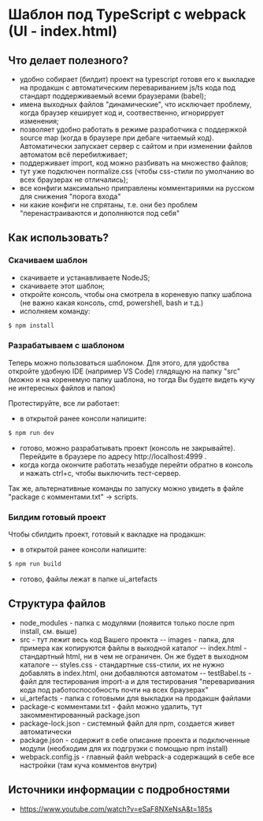 # Шаблон под TypeScript с webpack (UI - index.html)

## Что делает полезного?

- удобно собирает (билдит) проект на typescript готовя его к выкладке на продакшн с автоматическим перевариванием js/ts кода под стандарт поддерживаемый всеми браузерами (babel);
- имена выходных файлов "динамические", что исключает проблему, когда браузер кеширует код и, соотвественно, игнориррует изменения;
- позволяет удобно работать в режиме разработчика с поддержкой source map (когда в браузере при дебаге читаемый код). Автоматически запускает сервер с сайтом и при изменении файлов автоматом всё перебилживает;
- поддерживает import, код можно разбивать на множество файлов;
- тут уже подключен normalize.css (чтобы css-стили по умолчанию во всех браузерах не отличались);
- все конфиги максимально приправлены комментариями на русском для снижения "порога входа"
- ни какие конфиги не спрятаны, т.е. они без проблем "перенастраиваются и дополняются под себя"

## Как использовать?
### Скачиваем шаблон
- скачиваете и устанавливаете NodeJS;
- скачиваете этот шаблон;
- откройте консоль, чтобы она смотрела в кореневую папку шаблона (не важно какая консоль, cmd, powershell, bash и т.д.)
- исполняем команду:
```sh
$ npm install
```
### Разрабатываем с шаблоном
Теперь можно пользоваться шаблоном. Для этого, для удобства откройте удобную IDE (например VS Code) глядящую на папку "src" (можно и на коренемую папку шаблона, но тогда Вы будете видеть кучу не интересных файлов и папок)

Протестируйте, все ли работает:
- в открытой ранее консоли напишите:
```sh
$ npm run dev
```
- готово, можно разрабатывать проект (консоль не закрывайте). Перейдите в браузере по адресу http://localhost:4999 .
- когда когда окончите работать незабуде перейти обратно в консоль и нажать ctrl+c, чтобы выключить тест-сервер.

Так же, альтернативные команды по запуску можно увидеть в файле "package c комментами.txt" -> scripts.

### Билдим готовый проект
Чтобы сбилдить проект, готовый к вакладке на продакшн:
- в открытой ранее консоли напишите:
```sh
$ npm run build
```
- готово, файлы лежат в папке ui_artefacts

## Структура файлов
- node_modules - папка с модулями (появится только после npm install, см. выше)
- src - тут лежит весь код Вашего проекта
-- images - папка, для примера как копируются файлы в выходной каталог
-- index.html - стандартный html, ни в чем не ограничен. Он же будет в выходном каталоге
-- styles.css - стандартные css-стили, их не нужно добавлять в index.html, они добавляются автоматом
-- testBabel.ts - файл для тестирования import-а и для тестирования "переваривания кода под работоспособность почти на всех браузерах"
- ui_artefacts - папка с готовыми для выкладки на продакшн файлами
- package-с комментами.txt - файл можно удалить, тут закомментированный package.json
- package-lock.json - системный файл для npm, создается живет автоматически
- package.json - содержит в себе описание проекта и подключенные модули (необходим для их подгрузки с помощью npm install)
- webpack.config.js - главный файл webpack-а содержащий в себе все настройки (там куча комментов внутри)

## Источники информации с подробностями
- https://www.youtube.com/watch?v=eSaF8NXeNsA&t=185s
